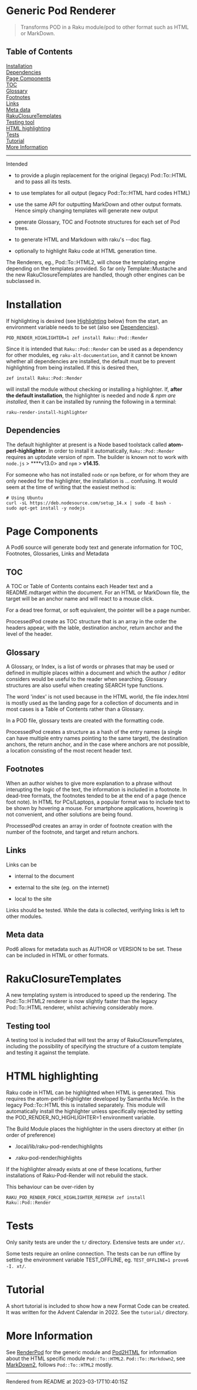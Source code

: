 # Generic Pod Renderer
>Transforms POD in a Raku module/pod to other format such as HTML or MarkDown.


## Table of Contents
[Installation](#installation)  
[Dependencies](#dependencies)  
[Page Components](#page-components)  
[TOC](#toc)  
[Glossary](#glossary)  
[Footnotes](#footnotes)  
[Links](#links)  
[Meta data](#meta-data)  
[RakuClosureTemplates](#rakuclosuretemplates)  
[Testing tool](#testing-tool)  
[HTML highlighting](#html-highlighting)  
[Tests](#tests)  
[Tutorial](#tutorial)  
[More Information](#more-information)  

----
Intended

*  to provide a plugin replacement for the original (legacy) Pod::To::HTML and to pass all its tests.

*  to use templates for all output (legacy Pod::To::HTML hard codes HTML)

*  use the same API for outputting MarkDown and other output formats. Hence simply changing templates will generate new output

*  generate Glossary, TOC and Footnote structures for each set of Pod trees.

*  to generate HTML and Markdown with raku's --doc flag.

*  optionally to highlight Raku code at HTML generation time.

The Renderers, eg., Pod::To::HTML2, will chose the templating engine depending on the templates provided. So far only Template::Mustache and the new RakuClosureTemplates are handled, though other engines can be subclassed in.

# Installation
If highlighting is desired (see [Highlighting](Highlighting.md) below) from the start, an environment variable needs to be set (also see [Dependencies](Dependencies.md)).

```
POD_RENDER_HIGHLIGHTER=1 zef install Raku::Pod::Render
```
Since it is intended that `Raku::Pod::Render` can be used as a dependency for other modules, eg `raku-alt-documentation`, and it cannot be known whether all dependencies are installed, the default must be to prevent highlighting from being installed. If this is desired then,

```
zef install Raku::Pod::Render
```
will install the module without checking or installing a highlighter. If, **after the default installation**, the highlighter is needed and _node & npm are installed_, then it can be installed by running the following in a terminal:

```
raku-render-install-highlighter
```
## Dependencies
The default highlighter at present is a Node based toolstack called **atom-perl-highlighter**. In order to install it automatically, `Raku::Pod::Render` requires an uptodate version of npm. The builder is known not to work with `node.js` > ****v13.0> and `npm` > **v14.15**.

For someone who has not installed `node` or `npm` before, or for whom they are only needed for the highlighter, the installation is ... confusing. It would seem at the time of writing that the easiest method is:

```
# Using Ubuntu
curl -sL https://deb.nodesource.com/setup_14.x | sudo -E bash -
sudo apt-get install -y nodejs
```
# Page Components
A Pod6 source will generate body text and generate information for TOC, Footnotes, Glossaries, Links and Metadata

## TOC
A TOC or Table of Contents contains each Header text and a README.mdtarget within the document. For an HTML or MarkDown file, the target will be an anchor name and will react to a mouse click.

For a dead tree format, or soft equivalent, the pointer will be a page number.

ProcessedPod create as TOC structure that is an array in the order the headers appear, with the lable, destination anchor, return anchor and the level of the header.

## Glossary
A Glossary, or Index, is a list of words or phrases that may be used or defined in multiple places within a document and which the author / editor considers would be useful to the reader when searching. Glossary structures are also useful when creating SEARCH type functions.

The word 'index' is not used because in the HTML world, the file index.html is mostly used as the landing page for a collection of documents and in most cases is a Table of Contents rather than a Glossary.

In a POD file, glossary texts are created with the   formatting code.

ProcessedPod creates a structure as a hash of the entry names (a single   can have multiple entry names pointing to the same target), the destination anchors, the return anchor, and in the case where anchors are not possible, a location consisting of the most recent header text.

## Footnotes
When an author wishes to give more explanation to a phrase without interupting the logic of the text, the information is included in a footnote. In dead-tree formats, the footnotes tended to be at the end of a page (hence foot note). In HTML for PCs/Laptops, a popular format was to include text to be shown by hovering a mouse. For smartphone applications, hovering is not convenient, and other solutions are being found.

ProcessedPod creates an array in order of footnote creation with the number of the footnote, and target and return anchors.

## Links
Links can be

*  internal to the document

*  external to the site (eg. on the internet)

*  local to the site

Links should be tested. While the data is collected, verifying links is left to other modules.

## Meta data
Pod6 allows for metadata such as AUTHOR or VERSION to be set. These can be included in HTML or other formats.

# RakuClosureTemplates
A new templating system is introduced to speed up the rendering. The Pod::To::HTML2 renderer is now slightly faster than the legacy Pod::To::HTML renderer, whilst achieving considerably more.

## Testing tool
A testing tool is included that will test the array of RakuClosureTemplates, including the possibility of specifying the structure of a custom template and testing it against the template.

# HTML highlighting
Raku code in HTML can be highlighted when HTML is generated. This requires the atom-perl6-highlighter developed by Samantha McVie. In the legacy Pod::To::HTML this is installed separately. This module will automatically install the highlighter unless specifically rejected by setting the POD_RENDER_NO_HIGHLIGHTER=1 environment variable.

The Build Module places the highlighter in the users directory at either (in order of preference)

*  .local/lib/raku-pod-render/highlights

*  .raku-pod-render/highlights

If the highlighter already exists at one of these locations, further installations of Raku-Pod-Render will not rebuild the stack.

This behaviour can be over-riden by

```
RAKU_POD_RENDER_FORCE_HIGHLIGHTER_REFRESH zef install Raku::Pod::Render
```
# Tests
Only sanity tests are under the `t/` directory. Extensive tests are under `xt/`.

Some tests require an online connection. The tests can be run offline by setting the environment variable TEST_OFFLINE, eg. `TEST_OFFLINE=1 prove6 -I. xt/`.

# Tutorial
A short tutorial is included to show how a new Format Code can be created. It was written for the Advent Calendar in 2022. See the `tutorial/` directory.

# More Information
See [RenderPod](RenderPod.md) for the generic module and [Pod2HTML](Pod2HTML.md) for information about the HTML specific module ``Pod::To::HTML2``. ``Pod::To::Markdown2``, see [MarkDown2](MarkDown2.md), follows ``Pod::To::HTML2`` mostly.







----
Rendered from README at 2023-03-17T10:40:15Z